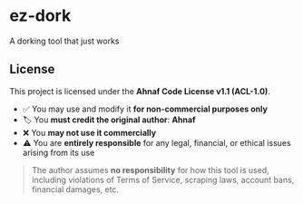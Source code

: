 # ez-dork
A dorking tool that just works

## License

This project is licensed under the **Ahnaf Code License v1.1 (ACL-1.0)**.

- ✅ You may use and modify it **for non-commercial purposes only**
- 🏷️ You **must credit the original author**: **Ahnaf**
- ❌ You **may not use it commercially**
- ⚠️ You are **entirely responsible** for any legal, financial, or ethical issues arising from its use

> The author assumes **no responsibility** for how this tool is used, including violations of Terms of Service, scraping laws, account bans, financial damages, etc.
